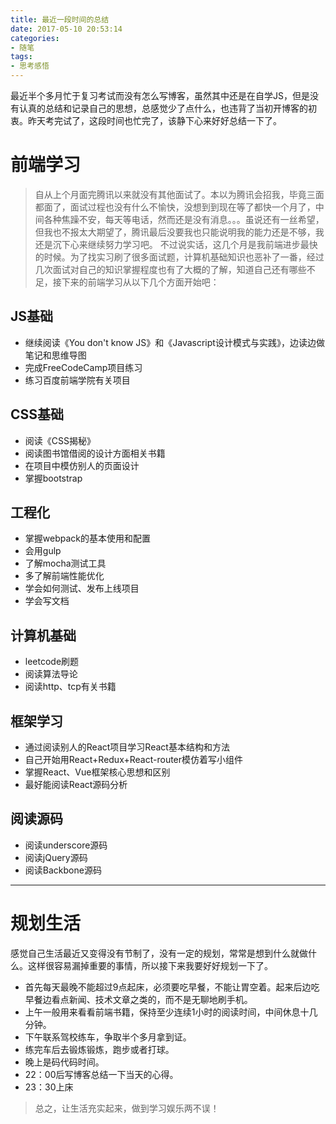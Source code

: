 ```yaml
---
title: 最近一段时间的总结
date: 2017-05-10 20:53:14
categories:
- 随笔
tags:
- 思考感悟
---
```


最近半个多月忙于复习考试而没有怎么写博客，虽然其中还是在自学JS，但是没有认真的总结和记录自己的思想，总感觉少了点什么，也违背了当初开博客的初衷。昨天考完试了，这段时间也忙完了，该静下心来好好总结一下了。
<!--more-->

# 前端学习
> 自从上个月面完腾讯以来就没有其他面试了。本以为腾讯会招我，毕竟三面都面了，面试过程也没有什么不愉快，没想到到现在等了都快一个月了，中间各种焦躁不安，每天等电话，然而还是没有消息。。。虽说还有一丝希望，但我也不报太大期望了，腾讯最后没要我也只能说明我的能力还是不够，我还是沉下心来继续努力学习吧。
> 不过说实话，这几个月是我前端进步最快的时候。为了找实习刷了很多面试题，计算机基础知识也恶补了一番，经过几次面试对自己的知识掌握程度也有了大概的了解，知道自己还有哪些不足，接下来的前端学习从以下几个方面开始吧：

## JS基础
- 继续阅读《You don't know JS》和《Javascript设计模式与实践》，边读边做笔记和思维导图
- 完成FreeCodeCamp项目练习
- 练习百度前端学院有关项目

## CSS基础
- 阅读《CSS揭秘》
- 阅读图书馆借阅的设计方面相关书籍
- 在项目中模仿别人的页面设计
- 掌握bootstrap

## 工程化
- 掌握webpack的基本使用和配置
- 会用gulp
- 了解mocha测试工具
- 多了解前端性能优化
- 学会如何测试、发布上线项目
- 学会写文档

## 计算机基础
- leetcode刷题
- 阅读算法导论
- 阅读http、tcp有关书籍

## 框架学习
- 通过阅读别人的React项目学习React基本结构和方法
- 自己开始用React+Redux+React-router模仿着写小组件
- 掌握React、Vue框架核心思想和区别
- 最好能阅读React源码分析

## 阅读源码
- 阅读underscore源码
- 阅读jQuery源码
- 阅读Backbone源码
---

# 规划生活
感觉自己生活最近又变得没有节制了，没有一定的规划，常常是想到什么就做什么。这样很容易漏掉重要的事情，所以接下来我要好好规划一下了。
- 首先每天最晚不能超过9点起床，必须要吃早餐，不能让胃空着。起来后边吃早餐边看点新闻、技术文章之类的，而不是无聊地刷手机。
- 上午一般用来看看前端书籍，保持至少连续1小时的阅读时间，中间休息十几分钟。
- 下午联系驾校练车，争取半个多月拿到证。
- 练完车后去锻炼锻炼，跑步或者打球。
- 晚上是码代码时间。
- 22：00后写博客总结一下当天的心得。
- 23：30上床

> 总之，让生活充实起来，做到学习娱乐两不误！
